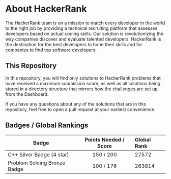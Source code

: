# About HackerRank

The HackerRank team is on a mission to match every developer in the world to the right job by providing a technical recruiting platform that assesses developers based on actual coding skills. Our solution is revolutionizing the way companies discover and evaluate talented developers. HackerRank is the destination for the best developers to hone their skills and for companies to find top software developers.

## This Repository

In this repository, you will find only solutions to HackerRank problems that have received a maximum submission score, as well as all solutions being stored in a directory structure that mirrors how the challenges are set up from the Dashboard.

If you have any questions about any of the solutions that are in this repository, feel free to open a pull request at your earliest convenience.

## Badges / Global Rankings

| Badge                        | Points Needed / Score | Global Rank |
| -----------------------------|:---------------------:|:------------|
| C++ Silver Badge (4 star)    | 150 / 200             | 27572       |
| Problem Solving Bronze Badge | 100 / 176             | 263814      |
